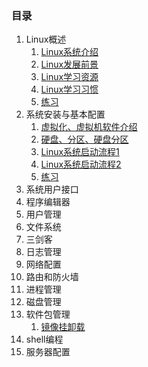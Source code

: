 ### 目录 ###
1. Linux概述
	1. [Linux系统介绍](chapter_01/day01.md)
	2. [Linux发展前景](chapter_01/day02.md)
	3. [Linux学习资源](chapter_01/day02.md)
	4. [Linux学习习惯](chapter_01/day02.md)
	5. [练习](chapter_01/day03.md)
2. 系统安装与基本配置
	1. [虚拟化、虚拟机软件介绍](chapter_02/day01.md)
	2. [硬盘、分区、硬盘分区](chapter_02/day02.md)
	3. [Linux系统启动流程1](chapter_02/day03.md)
	4. [Linux系统启动流程2](chapter_02/day04.md)
	5. [练习](chapter_02/day05.md)
3. 系统用户接口
4. 程序编辑器
5. 用户管理
6. 文件系统
7. 三剑客
8. 日志管理
9. 网络配置
10. 路由和防火墙
11. 进程管理
12. 磁盘管理
13. 软件包管理
	1. [镜像挂卸载](chapter_06/day01.md)
14. shell编程
15. 服务器配置
